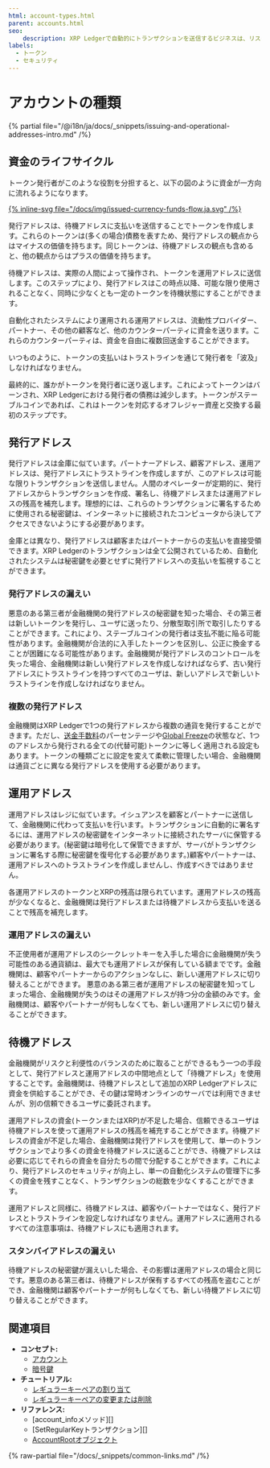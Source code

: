 ```yaml
---
html: account-types.html
parent: accounts.html
seo:
    description: XRP Ledgerで自動的にトランザクションを送信するビジネスは、リスクを最小限に抑えるために目的ごとに別のアドレスを設定することをおすすめします。
labels:
  - トークン
  - セキュリティ
---
```

# アカウントの種類

{% partial file="/@i18n/ja/docs/_snippets/issuing-and-operational-addresses-intro.md" /%}


## 資金のライフサイクル

トークン発行者がこのような役割を分担すると、以下の図のように資金が一方向に流れるようになります。

[{% inline-svg file="/docs/img/issued-currency-funds-flow.ja.svg" /%}](/docs/img/issued-currency-funds-flow.ja.svg "図: 発行アドレスから待機アドレス、運用アドレス、顧客アドレスおよびパートナーアドレスに移動し、最後に発行アドレスに戻る資金フロー")

発行アドレスは、待機アドレスに支払いを送信することでトークンを作成します。これらのトークンは(多くの場合)債務を表すため、発行アドレスの観点からはマイナスの価値を持ちます。同じトークンは、待機アドレスの観点も含めると、他の観点からはプラスの価値を持ちます。

待機アドレスは、実際の人間によって操作され、トークンを運用アドレスに送信します。このステップにより、発行アドレスはこの時点以降、可能な限り使用されることなく、同時に少なくとも一定のトークンを待機状態にすることができます。

自動化されたシステムにより運用される運用アドレスは、流動性プロバイダー、パートナー、その他の顧客など、他のカウンターパーティに資金を送ります。これらのカウンターパーティは、資金を自由に複数回送金することができます。

いつものように、トークンの支払いはトラストラインを通じて発行者を「波及」しなければなりません。

最終的に、誰かがトークンを発行者に送り返します。これによってトークンはバーンされ、XRP Ledgerにおける発行者の債務は減少します。トークンがステーブルコインであれば、これはトークンを対応するオフレジャー資産と交換する最初のステップです。

## 発行アドレス

発行アドレスは金庫に似ています。パートナーアドレス、顧客アドレス、運用アドレスは、発行アドレスにトラストラインを作成しますが、このアドレスは可能な限りトランザクションを送信しません。人間のオペレーターが定期的に、発行アドレスからトランザクションを作成、署名し、待機アドレスまたは運用アドレスの残高を補充します。理想的には、これらのトランザクションに署名するために使用される秘密鍵は、インターネットに接続されたコンピュータから決してアクセスできないようにする必要があります。

金庫とは異なり、発行アドレスは顧客またはパートナーからの支払いを直接受領できます。XRP Ledgerのトランザクションは全て公開されているため、自動化されたシステムは秘密鍵を必要とせずに発行アドレスへの支払いを監視することができます。

### 発行アドレスの漏えい

悪意のある第三者が金融機関の発行アドレスの秘密鍵を知った場合、その第三者は新しいトークンを発行し、ユーザに送ったり、分散型取引所で取引したりすることができます。これにより、ステーブルコインの発行者は支払不能に陥る可能性があります。金融機関が合法的に入手したトークンを区別し、公正に換金することが困難になる可能性があります。金融機関が発行アドレスのコントロールを失った場合、金融機関は新しい発行アドレスを作成しなければならず、古い発行アドレスにトラストラインを持つすべてのユーザは、新しいアドレスで新しいトラストラインを作成しなければなりません。

### 複数の発行アドレス

金融機関はXRP Ledgerで1つの発行アドレスから複数の通貨を発行することができます。ただし、[送金手数料](../tokens/transfer-fees.md)のパーセンテージや[Global Freeze](../tokens/fungible-tokens/freezes.md)の状態など、1つのアドレスから発行される全ての(代替可能)トークンに等しく適用される設定もあります。トークンの種類ごとに設定を変えて柔軟に管理したい場合、金融機関は通貨ごとに異なる発行アドレスを使用する必要があります。


## 運用アドレス

運用アドレスはレジに似ています。イシュアンスを顧客とパートナーに送信して、金融機関に代わって支払いを行います。トランザクションに自動的に署名するには、運用アドレスの秘密鍵をインターネットに接続されたサーバに保管する必要があります。(秘密鍵は暗号化して保管できますが、サーバがトランザクションに署名する際に秘密鍵を復号化する必要があります。)顧客やパートナーは、運用アドレスへのトラストラインを作成しませんし、作成すべきではありません。

各運用アドレスのトークンとXRPの残高は限られています。運用アドレスの残高が少なくなると、金融機関は発行アドレスまたは待機アドレスから支払いを送ることで残高を補充します。

### 運用アドレスの漏えい

不正使用者が運用アドレスのシークレットキーを入手した場合に金融機関が失う可能性のある通貨額は、最大でも運用アドレスが保有している額までです。金融機関は、顧客やパートナーからのアクションなしに、新しい運用アドレスに切り替えることができます。
悪意のある第三者が運用アドレスの秘密鍵を知ってしまった場合、金融機関が失うのはその運用アドレスが持つ分の金額のみです。金融機関は、顧客やパートナーが何もしなくても、新しい運用アドレスに切り替えることができます。

## 待機アドレス

金融機関がリスクと利便性のバランスのために取ることができるもう一つの手段として、発行アドレスと運用アドレスの中間地点として「待機アドレス」を使用することです。金融機関は、待機アドレスとして追加のXRP Ledgerアドレスに資金を供給することができ、その鍵は常時オンラインのサーバでは利用できませんが、別の信頼できるユーザに委託されます。

運用アドレスの資金(トークンまたはXRP)が不足した場合、信頼できるユーザは待機アドレスを使って運用アドレスの残高を補充することができます。待機アドレスの資金が不足した場合、金融機関は発行アドレスを使用して、単一のトランザクションでより多くの資金を待機アドレスに送ることができ、待機アドレスは必要に応じてそれらの資金を自分たちの間で分配することができます。これにより、発行アドレスのセキュリティが向上し、単一の自動化システムの管理下に多くの資金を残すことなく、トランザクションの総数を少なくすることができます。

運用アドレスと同様に、待機アドレスは、顧客やパートナーではなく、発行アドレスとトラストラインを設定しなければなりません。運用アドレスに適用されるすべての注意事項は、待機アドレスにも適用されます。

### スタンバイアドレスの漏えい

待機アドレスの秘密鍵が漏えいした場合、その影響は運用アドレスの場合と同じです。悪意のある第三者は、待機アドレスが保有するすべての残高を盗むことができ、金融機関は顧客やパートナーが何もしなくても、新しい待機アドレスに切り替えることができます。


## 関連項目

- **コンセプト:**
    - [アカウント](index.md)
    - [暗号鍵](cryptographic-keys.md)
- **チュートリアル:**
    - [レギュラーキーペアの割り当て](../../tutorials/how-tos/manage-account-settings/assign-a-regular-key-pair.md)
    - [レギュラーキーペアの変更または削除](../../tutorials/how-tos/manage-account-settings/change-or-remove-a-regular-key-pair.md)
- **リファレンス:**
    - [account_infoメソッド][]
    - [SetRegularKeyトランザクション][]
    - [AccountRootオブジェクト](../../references/protocol/ledger-data/ledger-entry-types/accountroot.md)

{% raw-partial file="/docs/_snippets/common-links.md" /%}
